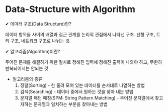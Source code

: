 # Data-Structure with Algorithm 

✔ 데이터 구조(Data Structure)란?

  데이터 항목들 사이의 배열과 접근 관계를 논리적 관점에서 나타낸 구조. 선형 구조, 트리 구조, 네트워크 구조로 나뉘는 것.

✔ 알고리즘(Algorithm)이란?
  
  주어진 문제를 해결하기 위한 절차로 정해진 입력에 정해진 출력이 나와야 하고, 무한히 반복되어서는 안되는 것
  
  * 알고리즘의 종류
    1) 정렬(Sorting) - 한 줄려 모여 있는 데이터를 순서대로 나열하는 방법
    2) 검색(Searching) - 데이터 중에서 원하는 것을 찾아 내는 방법
    3) 문자열 패턴 패칭(SPM: String Pattern Matching) - 주어진 문자열에서 찾고자하는 문자열과 일치하는 부분을 찾아내는 방법
